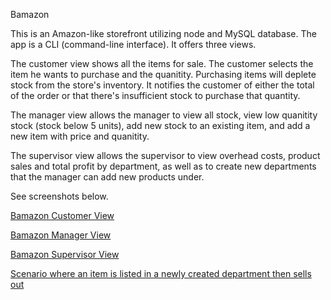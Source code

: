 Bamazon

This is an Amazon-like storefront utilizing node and MySQL database. The app is a CLI (command-line interface). It offers three views.

The customer view shows all the items for sale. The customer selects the item he wants to purchase and the quanitity. Purchasing items will deplete stock from the store's inventory. It notifies the customer of either the total of the order or that there's insufficient stock to purchase that quantity. 

The manager view allows the manager to view all stock, view low quanitity stock (stock below 5 units), add new stock to an existing item, and add a new item with price and quanitity.

The supervisor view allows the supervisor to view overhead costs, product sales and total profit by department, as well as to create new departments that the manager can add new products under. 

See screenshots below.

[Bamazon Customer View](http://oi64.tinypic.com/284eud.jpg)

[Bamazon Manager View](http://i63.tinypic.com/2m9y8h.png)

[Bamazon Supervisor View](http://i63.tinypic.com/i5aomh.png)

[Scenario where an item is listed in a newly created department then sells out](http://i63.tinypic.com/2czpnhl.png)
